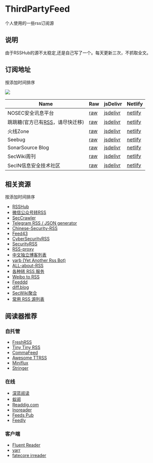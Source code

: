 # ThirdPartyFeed

个人使用的一些rss订阅源

## 说明

由于RSSHub的源不太稳定,还是自己写了一个。每天更新三次，不抓取全文。

## 订阅地址

按添加时间排序

![](https://api.netlify.com/api/v1/badges/061b8651-1b18-4959-a60e-de46942b815b/deploy-status)

Name | Raw | jsDelivr | Netlify
---  | --- | -------- | -------
NOSEC安全讯息平台 | [raw](https://raw.githubusercontent.com/p7e4/ThirdPartyFeed/main/feed/nosec.org.xml) | [jsdelivr](https://cdn.jsdelivr.net/gh/p7e4/ThirdPartyFeed/feed/nosec.org.xml) | [netlify](https://thirdpartyfeed.netlify.app/nosec.org.xml)
跳跳糖(官方已有[RSS](https://tttang.com/rss.xml)，请尽快迁移) | [raw](https://raw.githubusercontent.com/p7e4/ThirdPartyFeed/main/feed/tttang.com.xml) | [jsdelivr](https://cdn.jsdelivr.net/gh/p7e4/ThirdPartyFeed/feed/tttang.com.xml) | [netlify](https://thirdpartyfeed.netlify.app/tttang.com.xml)
火线Zone | [raw](https://raw.githubusercontent.com/p7e4/ThirdPartyFeed/main/feed/zone.huoxian.cn.xml) | [jsdelivr](https://cdn.jsdelivr.net/gh/p7e4/ThirdPartyFeed/feed/zone.huoxian.cn.xml) | [netlify](https://thirdpartyfeed.netlify.app/zone.huoxian.cn.xml)
Seebug | [raw](https://raw.githubusercontent.com/p7e4/ThirdPartyFeed/main/feed/www.seebug.org.xml) | [jsdelivr](https://cdn.jsdelivr.net/gh/p7e4/ThirdPartyFeed/feed/www.seebug.org.xml) | [netlify](https://thirdpartyfeed.netlify.app/www.seebug.org.xml)
SonarSource Blog | [raw](https://raw.githubusercontent.com/p7e4/ThirdPartyFeed/main/feed/blog.sonarsource.com.xml) | [jsdelivr](https://cdn.jsdelivr.net/gh/p7e4/ThirdPartyFeed/feed/blog.sonarsource.com.xml) | [netlify](https://thirdpartyfeed.netlify.app/blog.sonarsource.com.xml)
SecWiki周刊 | [raw](https://raw.githubusercontent.com/p7e4/ThirdPartyFeed/main/feed/www.sec-wiki.com.xml) | [jsdelivr](https://cdn.jsdelivr.net/gh/p7e4/ThirdPartyFeed/feed/www.sec-wiki.com.xml) | [netlify](https://thirdpartyfeed.netlify.app/www.sec-wiki.com.xml)
SecIN信息安全技术社区 | [raw](https://raw.githubusercontent.com/p7e4/ThirdPartyFeed/main/feed/sec-in.com.xml) | [jsdelivr](https://cdn.jsdelivr.net/gh/p7e4/ThirdPartyFeed/feed/sec-in.com.xml)| [netlify](https://thirdpartyfeed.netlify.app/sec-in.com.xml)



## 相关资源

按添加时间排序

- [RSSHub](https://docs.rsshub.app/)
- [微信公众号转RSS](https://wechat2rss.xlab.app/)
- [SecCrawler](https://github.com/Le0nsec/SecCrawler)
- [Telegram RSS / JSON generator](https://tg.i-c-a.su/)
- [Chinese-Security-RSS](https://github.com/zhengjim/Chinese-Security-RSS)
- [Feed43](https://feed43.com/)
- [CyberSecurityRSS](https://github.com/zer0yu/CyberSecurityRSS)
- [SecurityRSS](https://github.com/r0eXpeR/SecurityRSS)
- [RSS-proxy](https://github.com/damoeb/rss-proxy)
- [中文独立博客列表](https://github.com/timqian/chinese-independent-blogs)
- [yarb (Yet Another Rss Bot)](https://github.com/firmianay/yarb)
- [ALL-about-RSS](https://github.com/aboutrss/ALL-about-RSS)
- [各种转 RSS 服务](https://rss.lilydjwg.me/)
- [Weibo to RSS](https://rssfeed.today/weibo/)
- [Feeddd](https://feeddd.org/)
- [diff.blog](https://diff.blog/)
- [SecWiki聚合](https://www.sec-wiki.com/opml/index)
- [常用 RSS 源列表](https://plink.anyfeeder.com/)



## 阅读器推荐
### 自托管
- [FreshRSS](https://github.com/FreshRSS/FreshRSS)
- [Tiny Tiny RSS](https://tt-rss.org/)
- [CommaFeed](https://github.com/Athou/commafeed)
- [Awesome TTRSS](https://ttrss.henry.wang/zh/)
- [Miniflux](https://github.com/miniflux/v2)
- [Stringer](https://github.com/stringer-rss/stringer)

### 在线
- [深蓝阅读](https://bluereader.org/)
- [蚁阅](https://rss.anyant.com/)
- [Readdig.com](https://www.readdig.com/)
- [Inoreader](https://www.inoreader.com/)
- [Feeds Pub](https://feeds.pub/)
- [Feedly](https://feedly.com/)

### 客户端
- [Fluent Reader](https://github.com/yang991178/fluent-reader)
- [yarr](https://github.com/nkanaev/yarr)
- [fatecore irreader](http://irreader.fatecore.com/)

